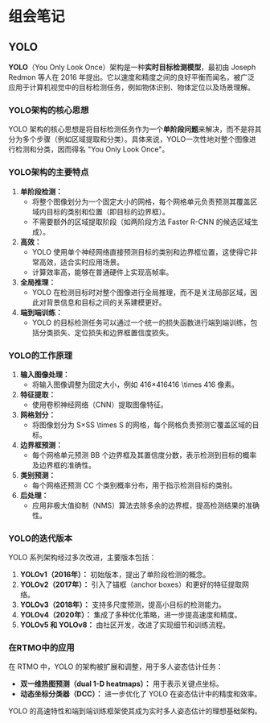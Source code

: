 # 组会笔记

## YOLO

**YOLO**（You Only Look Once）架构是一种**实时目标检测模型**，最初由 Joseph Redmon 等人在 2016 年提出。它以速度和精度之间的良好平衡而闻名，被广泛应用于计算机视觉中的目标检测任务，例如物体识别、物体定位以及场景理解。

### **YOLO架构的核心思想**

YOLO 架构的核心思想是将目标检测任务作为一个**单阶段问题**来解决，而不是将其分为多个步骤（例如区域提取和分类）。具体来说，YOLO一次性地对整个图像进行检测和分类，因而得名 "You Only Look Once"。

### **YOLO架构的主要特点**

1. **单阶段检测：**
   - 将整个图像划分为一个固定大小的网格，每个网格单元负责预测其覆盖区域内目标的类别和位置（即目标的边界框）。
   - 不需要额外的区域提取阶段（如两阶段方法 Faster R-CNN 的候选区域生成）。
2. **高效：**
   - YOLO 使用单个神经网络直接预测目标的类别和边界框位置，这使得它非常高效，适合实时应用场景。
   - 计算效率高，能够在普通硬件上实现高帧率。
3. **全局推理：**
   - YOLO 在检测目标时对整个图像进行全局推理，而不是关注局部区域，因此对背景信息和目标之间的关系建模更好。
4. **端到端训练：**
   - YOLO 的目标检测任务可以通过一个统一的损失函数进行端到端训练，包括分类损失、定位损失和边界框置信度损失。

### **YOLO的工作原理**

1. **输入图像处理：**
   - 将输入图像调整为固定大小，例如 416×416416 \times 416 像素。
2. **特征提取：**
   - 使用卷积神经网络（CNN）提取图像特征。
3. **网格划分：**
   - 将图像划分为 S×SS \times S 的网格，每个网格负责预测它覆盖区域的目标。
4. **边界框预测：**
   - 每个网格单元预测 BB 个边界框及其置信度分数，表示检测到目标的概率及边界框的准确性。
5. **类别预测：**
   - 每个网格还预测 CC 个类别概率分布，用于指示检测目标的类别。
6. **后处理：**
   - 应用非极大值抑制（NMS）算法去除多余的边界框，提高检测结果的准确性。

### **YOLO的迭代版本**

YOLO 系列架构经过多次改进，主要版本包括：

1. **YOLOv1（2016年）：** 初始版本，提出了单阶段检测的概念。
2. **YOLOv2（2017年）：** 引入了锚框（anchor boxes）和更好的特征提取网络。
3. **YOLOv3（2018年）：** 支持多尺度预测，提高小目标的检测能力。
4. **YOLOv4（2020年）：** 集成了多种优化策略，进一步提高速度和精度。
5. **YOLOv5 和 YOLOv8：** 由社区开发，改进了实现细节和训练流程。

### **在RTMO中的应用**

在 RTMO 中，YOLO 的架构被扩展和调整，用于多人姿态估计任务：

- **双一维热图预测（dual 1-D heatmaps）：** 用于表示关键点坐标。
- **动态坐标分类器（DCC）：** 进一步优化了 YOLO 在姿态估计中的精度和效率。

YOLO 的高速特性和端到端训练框架使其成为实时多人姿态估计的理想基础架构。

